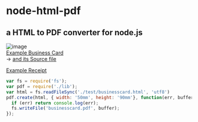 # node-html-pdf
## a HTML to PDF converter for node.js
![image](http://public.admintools.ch/gh/html-pdf/businesscard.png)  
[Example Business Card](http://public.admintools.ch/gh/html-pdf/businesscard.pdf)  
 -> [and its Source file](test/businesscard.html)  

[Example Receipt](http://public.admintools.ch/gh/html-pdf/order.pdf)


```javascript
var fs = require('fs');
var pdf = require('./lib');
var html = fs.readFileSync('./test/businesscard.html', 'utf8')
pdf.create(html, { width: '50mm', height: '90mm'}, function(err, buffer) {
  if (err) return console.log(err);
  fs.writeFile('businesscard.pdf', buffer);
});
```
